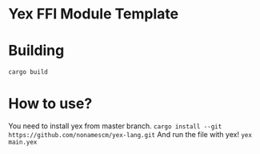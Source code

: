 # Yex FFI Module Template

# Building
 `cargo build`

# How to use?
 You need to install yex from master branch.
 `cargo install --git https://github.com/nonamescm/yex-lang.git`
 And run the file with yex!
 `yex main.yex`
